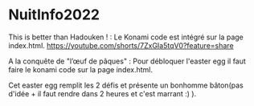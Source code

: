 # NuitInfo2022

This is better than Hadouken ! : Le Konami code est intégré sur la page index.html.
https://youtube.com/shorts/7ZxGIa5tqV0?feature=share

A la conquête de "l’œuf de pâques" : Pour débloquer l'easter egg il faut faire le konami code sur la page index.html.

Cet easter egg remplit les 2 défis et présente un bonhomme bâton(pas d'idée + il faut rendre dans 2 heures et c'est marrant :) ).




